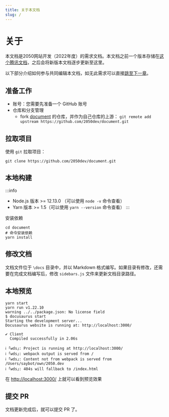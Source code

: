 ```yaml
---
title: 关于本文档
slug: /
---
```


# 关于

本文档是2050网站开发（2022年度）的需求文档。本文档之前一个版本存储在[这个腾讯文档](https://docs.qq.com/doc/DVkpJQ0VKeUxZTXVa)，之后会将新版本文档逐步更新至这里。

以下部分介绍如何参与共同编辑本文档，如无此需求可以直接[跳至下一章](/docs/prd/overview)。

## 准备工作

- 账号：您需要先准备一个 GitHub 账号
- 仓库和分支管理
  - fork [document](https://github.com/2050dev/document.git) 的仓库，并作为自己仓库的上游： `git remote add upstream https://github.com/2050dev/document.git`

## 拉取项目

使用 `git` 拉取项目：

```shell
git clone https://github.com/2050dev/document.git
```

## 本地构建

:::info
- Node.js 版本 >= 12.13.0 （可以使用 `node -v` 命令查看）
- Yarn 版本 >= 1.5（可以使用 `yarn --version` 命令查看）
:::

安装依赖

```shell
cd document
# 命令安装依赖
yarn install
```

## 修改文档

文档文件位于 `\docs` 目录中，并以 Markdown 格式编写。如果目录有修改，还需要在完成文档编写后，修改 `sidebars.js` 文件来更新文档目录路径。

## 本地预览

```shell
yarn start
yarn run v1.22.10
warning ../../package.json: No license field
$ docusaurus start
Starting the development server...
Docusaurus website is running at: http://localhost:3000/

✔ Client
  Compiled successfully in 2.06s

ℹ ｢wds｣: Project is running at http://localhost:3000/
ℹ ｢wds｣: webpack output is served from /
ℹ ｢wds｣: Content not from webpack is served from /Users/saybot/own/2050.dev
ℹ ｢wds｣: 404s will fallback to /index.html
```

在 [http://localhost:3000/](http://localhost:3000/) 上就可以看到预览效果

## 提交 PR

文档更新完成后，就可以提交 PR 了。